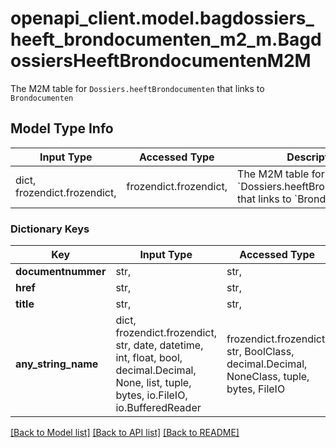 # openapi_client.model.bagdossiers_heeft_brondocumenten_m2_m.BagdossiersHeeftBrondocumentenM2M

The M2M table for `Dossiers.heeftBrondocumenten` that links to `Brondocumenten`

## Model Type Info
Input Type | Accessed Type | Description | Notes
------------ | ------------- | ------------- | -------------
dict, frozendict.frozendict,  | frozendict.frozendict,  | The M2M table for &#x60;Dossiers.heeftBrondocumenten&#x60; that links to &#x60;Brondocumenten&#x60; | 

### Dictionary Keys
Key | Input Type | Accessed Type | Description | Notes
------------ | ------------- | ------------- | ------------- | -------------
**documentnummer** | str,  | str,  |  | 
**href** | str,  | str,  |  | 
**title** | str,  | str,  |  | 
**any_string_name** | dict, frozendict.frozendict, str, date, datetime, int, float, bool, decimal.Decimal, None, list, tuple, bytes, io.FileIO, io.BufferedReader | frozendict.frozendict, str, BoolClass, decimal.Decimal, NoneClass, tuple, bytes, FileIO | any string name can be used but the value must be the correct type | [optional]

[[Back to Model list]](../../README.md#documentation-for-models) [[Back to API list]](../../README.md#documentation-for-api-endpoints) [[Back to README]](../../README.md)

